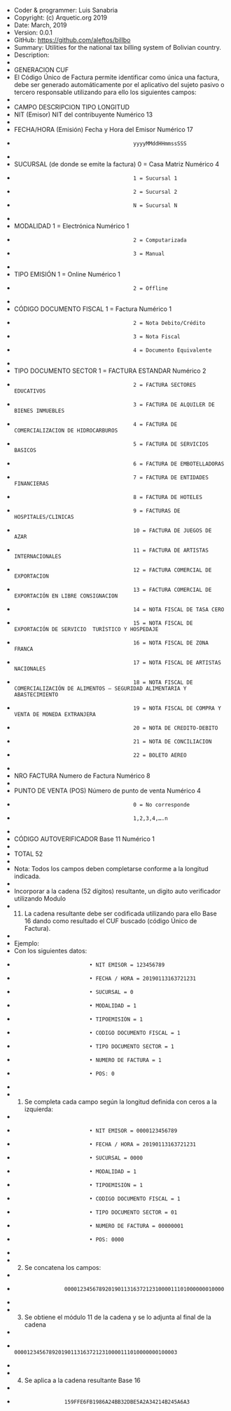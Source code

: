  * Coder & programmer: Luis Sanabria
 * Copyright: (c) Arquetic.org 2019 
 * Date: March, 2019
 * Version: 0.0.1
 * GitHub: https://github.com/aleftos/billbo
 * Summary: Utilities for the national tax billing system of Bolivian country.
 * Description:
 *
 * GENERACION CUF
 * El Código Único de Factura permite identificar como única una factura, debe ser generado automáticamente por el aplicativo del sujeto pasivo o tercero responsable utilizando para ello los siguientes campos:
 *
 * CAMPO                                     DESCRIPCION               TIPO      LONGITUD
 * NIT (Emisor)                              NIT del contribuyente     Numérico        13
 *
 * FECHA/HORA (Emisión)                      Fecha y Hora del Emisor   Numérico        17
 *                                           yyyyMMddHHmmssSSS
 *
 * SUCURSAL (de donde se emite la factura)   0 = Casa Matriz           Numérico         4
 *                                           1 = Sucursal 1
 *                                           2 = Sucursal 2
 *                                           N = Sucursal N
 *
 * MODALIDAD                                 1 = Electrónica           Numérico         1
 *                                           2 = Computarizada
 *                                           3 = Manual
 *
 * TIPO EMISIÓN                              1 = Online                Numérico         1
 *                                           2 = Offline
 *
 * CÓDIGO DOCUMENTO FISCAL                   1 = Factura               Numérico         1
 *                                           2 = Nota Debito/Crédito
 *                                           3 = Nota Fiscal
 *                                           4 = Documento Equivalente
 *
 * TIPO DOCUMENTO SECTOR                     1 = FACTURA ESTANDAR      Numérico         2
 *                                           2 = FACTURA SECTORES EDUCATIVOS
 *                                           3 = FACTURA DE ALQUILER DE BIENES INMUEBLES
 *                                           4 = FACTURA DE COMERCIALIZACION DE HIDROCARBUROS
 *                                           5 = FACTURA DE SERVICIOS BASICOS
 *                                           6 = FACTURA DE EMBOTELLADORAS
 *                                           7 = FACTURA DE ENTIDADES FINANCIERAS
 *                                           8 = FACTURA DE HOTELES
 *                                           9 = FACTURAS DE HOSPITALES/CLINICAS
 *                                           10 = FACTURA DE JUEGOS DE AZAR
 *                                           11 = FACTURA DE ARTISTAS INTERNACIONALES
 *                                           12 = FACTURA COMERCIAL DE EXPORTACION
 *                                           13 = FACTURA COMERCIAL DE EXPORTACIÓN EN LIBRE CONSIGNACION
 *                                           14 = NOTA FISCAL DE TASA CERO
 *                                           15 = NOTA FISCAL DE EXPORTACIÓN DE SERVICIO  TURÍSTICO Y HOSPEDAJE
 *                                           16 = NOTA FISCAL DE ZONA FRANCA
 *                                           17 = NOTA FISCAL DE ARTISTAS NACIONALES
 *                                           18 = NOTA FISCAL DE COMERCIALIZACIÓN DE ALIMENTOS – SEGURIDAD ALIMENTARIA Y ABASTECIMIENTO
 *                                           19 = NOTA FISCAL DE COMPRA Y VENTA DE MONEDA EXTRANJERA
 *                                           20 = NOTA DE CREDITO-DEBITO
 *                                           21 = NOTA DE CONCILIACION
 *                                           22 = BOLETO AEREO
 *
 * NRO FACTURA                               Numero de Factura         Numérico         8
 *
 * PUNTO DE VENTA (POS)                      Número de punto de venta  Numérico         4
 *                                           0 = No corresponde
 *                                           1,2,3,4,….n
 *
 * CÓDIGO AUTOVERIFICADOR                    Base 11                   Numérico         1
 *
 * TOTAL                                                                               52
 *
 * Nota: Todos los campos deben completarse conforme a la longitud indicada.
 *
 * Incorporar a la cadena (52 dígitos) resultante, un digito auto verificador utilizando Modulo
 * 11. La cadena resultante debe ser codificada utilizando para ello Base 16 dando como resultado el CUF buscado (código Único de Factura).
 *
 * Ejemplo:
 * Con los siguientes datos:
 *                             • NIT EMISOR = 123456789
 *                             • FECHA / HORA = 20190113163721231
 *                             • SUCURSAL = 0
 *                             • MODALIDAD = 1
 *                             • TIPOEMISIÓN = 1
 *                             • CODIGO DOCUMENTO FISCAL = 1
 *                             • TIPO DOCUMENTO SECTOR = 1
 *                             • NUMERO DE FACTURA = 1
 *                             • POS: 0
 *
 * 1. Se completa cada campo según la longitud definida con ceros a la izquierda:
 *
 *                             • NIT EMISOR = 0000123456789
 *                             • FECHA / HORA = 20190113163721231
 *                             • SUCURSAL = 0000
 *                             • MODALIDAD = 1
 *                             • TIPOEMISIÓN = 1
 *                             • CODIGO DOCUMENTO FISCAL = 1
 *                             • TIPO DOCUMENTO SECTOR = 01
 *                             • NUMERO DE FACTURA = 00000001
 *                             • POS: 0000
 *
 * 2. Se concatena los campos:
 *
 *                     000012345678920190113163721231000011101000000010000
 *
 * 3. Se obtiene el módulo 11 de la cadena y se lo adjunta al final de la cadena
 *
 *                     0000123456789201901131637212310000111010000000100003
 *
 * 4. Se aplica a la cadena resultante Base 16
 *
 *                     159FFE6FB1986A24BB32DBE5A2A34214B245A6A3
